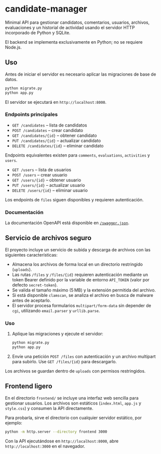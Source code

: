 # candidate-manager

Minimal API para gestionar candidatos, comentarios, usuarios, archivos, evaluaciones y un historial de actividad usando el servidor HTTP incorporado de Python y SQLite.

El backend se implementa exclusivamente en Python; no se requiere Node.js.

## Uso

Antes de iniciar el servidor es necesario aplicar las migraciones de base de datos.

```bash
python migrate.py
python app.py
```

El servidor se ejecutará en `http://localhost:8000`.

### Endpoints principales
- `GET /candidates` – lista de candidatos
- `POST /candidates` – crear candidato
- `GET /candidates/{id}` – obtener candidato
- `PUT /candidates/{id}` – actualizar candidato
- `DELETE /candidates/{id}` – eliminar candidato

Endpoints equivalentes existen para `comments`, `evaluations`, `activities` y `users`.

- `GET /users` – lista de usuarios
- `POST /users` – crear usuario
- `GET /users/{id}` – obtener usuario
- `PUT /users/{id}` – actualizar usuario
- `DELETE /users/{id}` – eliminar usuario

Los endpoints de `files` siguen disponibles y requieren autenticación.

### Documentación
La documentación OpenAPI está disponible en [`/swagger.json`](http://localhost:8000/swagger.json).

## Servicio de archivos seguro

El proyecto incluye un servicio de subida y descarga de archivos con las siguientes características:

- Almacena los archivos de forma local en un directorio restringido (`uploads`).
- Las rutas `/files` y `/files/{id}` requieren autenticación mediante un token Bearer definido por la variable de entorno `API_TOKEN` (valor por defecto `secret-token`).
- Se valida el tamaño máximo (5 MB) y la extensión permitida del archivo.
- Si está disponible `clamscan`, se analiza el archivo en busca de malware antes de aceptarlo.
- El servidor procesa formularios `multipart/form-data` sin depender de `cgi`, utilizando `email.parser` y `urllib.parse`.

### Uso

1. Aplique las migraciones y ejecute el servidor:

   ```bash
   python migrate.py
   python app.py
   ```

2. Envíe una petición `POST /files` con autenticación y un archivo multipart para subirlo. Use `GET /files/{id}` para descargarlo.

Los archivos se guardan dentro de `uploads` con permisos restringidos.

## Frontend ligero

En el directorio `frontend/` se incluye una interfaz web sencilla para gestionar usuarios.
Los archivos son estáticos (`index.html`, `app.js` y `style.css`) y consumen la API directamente.

Para probarla, sirve el directorio con cualquier servidor estático, por ejemplo:

```bash
python -m http.server --directory frontend 3000
```

Con la API ejecutándose en `http://localhost:8000`, abre `http://localhost:3000` en el navegador.
